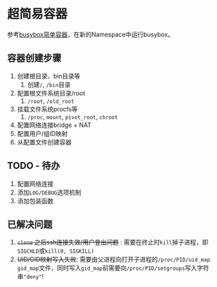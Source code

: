 # 超简易容器

参考[busybox简单容器](https://segmentfault.com/a/1190000006913509)，在新的Namespace中运行busybox。

## 容器创建步骤
1. 创建根目录、bin目录等
   1. 创建`/`, `/bin`目录
2. 配置根文件系统目录/root
   1. `/root`, `/old_root`
3. 挂载文件系统procfs等
   1. `/proc`, `mount`, `pivot_root`, `chroot`
4. 配置网络连接bridge + NAT
5. 配置用户/组ID映射
6. 从配置文件创建容器

## TODO - 待办
1. 配置网络连接
2. 添加`LOG/DEBUG`选项机制
3. 添加包装函数

## 已解决问题
1. ~~`clone` 之后ssh连接失效/用户登出问题~~ : 需要在终止时`kill`掉子进程，即`SIGCHLD`或`kill(0, SIGKILL)`
2. ~~UID/GID映射写入失败~~: 需要由父进程向打开子进程的`/proc/PID/uid_map gid_map`文件，同时写入`gid_map`前需要向`/proc/PID/setgroups`写入字符串`"deny"`!
